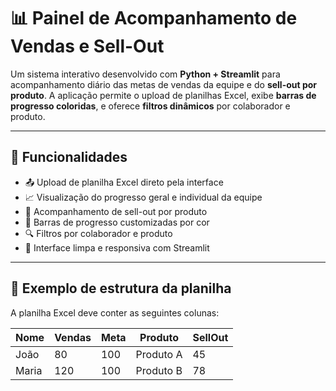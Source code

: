 # 📊 Painel de Acompanhamento de Vendas e Sell-Out

Um sistema interativo desenvolvido com **Python + Streamlit** para acompanhamento diário das metas de vendas da equipe e do **sell-out por produto**. A aplicação permite o upload de planilhas Excel, exibe **barras de progresso coloridas**, e oferece **filtros dinâmicos** por colaborador e produto.

---

## 🚀 Funcionalidades

- 📤 Upload de planilha Excel direto pela interface
- 📈 Visualização do progresso geral e individual da equipe
- 🛒 Acompanhamento de sell-out por produto
- 🎨 Barras de progresso customizadas por cor
- 🔍 Filtros por colaborador e produto
- 📱 Interface limpa e responsiva com Streamlit

---

## 🧾 Exemplo de estrutura da planilha

A planilha Excel deve conter as seguintes colunas:

| Nome  | Vendas | Meta | Produto    | SellOut |
|-------|--------|------|------------|---------|
| João  | 80     | 100  | Produto A  | 45      |
| Maria | 120    | 100  | Produto B  | 78      |


